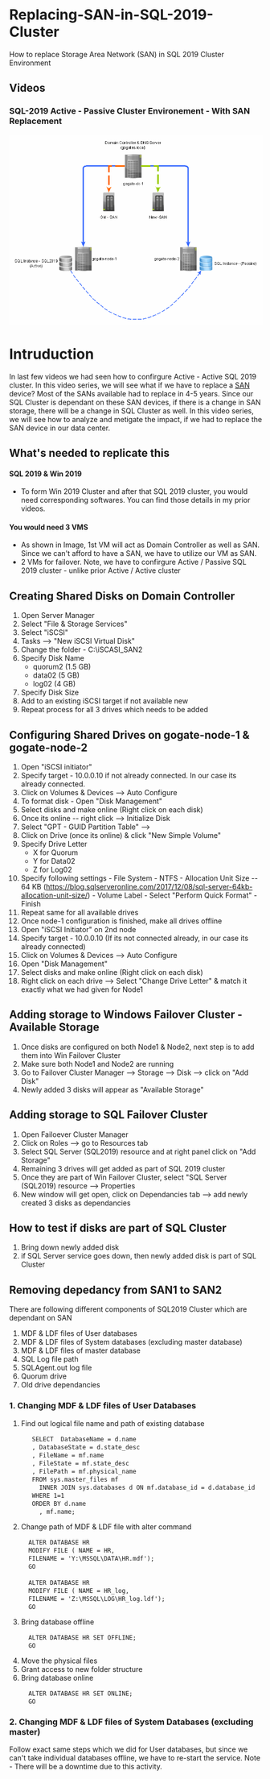 # Replacing-SAN-in-SQL-2019-Cluster
How to replace Storage Area Network (SAN) in SQL 2019 Cluster Environment


## Videos


### SQL-2019 Active - Passive Cluster Environement - With SAN Replacement
<img src="ActiveActiveSQLCluster.gif" alt="SQL Cluster">

# Intruduction
In last few videos we had seen how to confirgure Active - Active SQL 2019 cluster. In this video series, we will see what if we have to replace a [SAN](https://www.snia.org/education/storage_networking_primer/san/what_san) device? Most of the SANs available had to replace in 4-5 years. Since our SQL Cluster is dependant on these SAN devices, if there is a change in SAN storage, there will be a change in SQL Cluster as well.
In this video series, we will see how to analyze and metigate the impact, if we had to replace the SAN device in our data center.

## What's needed to replicate this
#### SQL 2019 & Win 2019 
  - To form Win 2019 Cluster and after that SQL 2019 cluster, you would need corresponding softwares. You can find those details in my prior videos.
#### You would need 3 VMS
  - As shown in Image, 1st VM will act as Domain Controller as well as SAN. Since we can't afford to have a SAN, we have to utilize our VM as SAN.
  - 2 VMs for failover. Note, we have to confirgure Active / Passive SQL 2019 cluster - unlike prior Active / Active cluster

## Creating Shared Disks on Domain Controller
   1. Open Server Manager
   2. Select "File & Storage Services"
   3. Select "iSCSI"
   4. Tasks --> "New iSCSI Virtual Disk"
   5. Change the folder - C:\iSCASI_SAN2
   6. Specify Disk Name
      - quorum2 (1.5 GB)
      - data02 (5 GB)
      - log02 (4 GB)
   7. Specify Disk Size
   8. Add to an existing iSCSI target if not available new
   9. Repeat process for all 3 drives which needs to be added

## Configuring Shared Drives on gogate-node-1 & gogate-node-2
  1. Open "iSCSI initiator"
  2. Specify target - 10.0.0.10 if not already connected. In our case its already connected.
  3. Click on Volumes & Devices --> Auto Configure
  4. To format disk - Open "Disk Management"
  5. Select disks and make online (Right click on each disk)
  6. Once its online -- right click --> Initialize Disk
  7. Select "GPT - GUID Partition Table" --> 
  8. Click on Drive (once its online) & click "New Simple Volume"
  9. Specify Drive Letter
     - X for Quorum
     - Y for Data02
     - Z for Log02
  10. Specify following settings
    - File System - NTFS
     - Allocation Unit Size -- 64 KB (https://blog.sqlserveronline.com/2017/12/08/sql-server-64kb-allocation-unit-size/)
     - Volume Label
     - Select "Perform Quick Format"
     - Finish
  11. Repeat same for all available drives
  12. Once node-1 configuration is finished, make all drives offline
  13. Open "iSCSI Initiator" on 2nd node
  14. Specify target - 10.0.0.10 (If its not connected already, in our case its already connected)
  15. Click on Volumes & Devices --> Auto Configure
  16. Open "Disk Management"
  17. Select disks and make online (Right click on each disk)
  18. Right click on each drive --> Select "Change Drive Letter" & match it exactly what we had given for Node1

## Adding storage to Windows Failover Cluster - Available Storage
  1. Once disks are configured on both Node1 & Node2, next step is to add them into Win Failover Cluster
  2. Make sure both Node1 and Node2 are running
  3. Go to Failover Cluster Manager --> Storage --> Disk --> click on "Add Disk"
  4. Newly added 3 disks will appear as "Available Storage"
  
## Adding storage to SQL Failover Cluster
  1. Open Failoever Cluster Manager
  2. Click on Roles --> go to Resources tab
  3. Select SQL Server (SQL2019) resource and at right panel click on "Add Storage"
  4. Remaining 3 drives will get added as part of SQL 2019 cluster
  5. Once they are part of Win Failover Cluster, select "SQL Server (SQL2019) resource --> Properties
  6. New window will get open, click on Dependancies tab --> add newly created 3 disks as dependancies

## How to test if disks are part of SQL Cluster
  1. Bring down newly added disk
  2. if SQL Server service goes down, then newly added disk is part of SQL Cluster

## Removing depedancy from SAN1 to SAN2
  There are following different components of SQL2019 Cluster which are dependant on SAN
  1. MDF & LDF files of User databases
  2. MDF & LDF files of System databases (excluding master database)
  3. MDF & LDF files of master database
  4. SQL Log file path
  5. SQLAgent.out log file
  6. Quorum drive
  7. Old drive dependancies
  
### 1. Changing MDF & LDF files of User Databases
  1. Find out logical file name and path of existing database
     ``` 
        SELECT  DatabaseName = d.name
        , DatabaseState = d.state_desc
        , FileName = mf.name
        , FileState = mf.state_desc
        , FilePath = mf.physical_name
        FROM sys.master_files mf 
          INNER JOIN sys.databases d ON mf.database_id = d.database_id
        WHERE 1=1
        ORDER BY d.name
          , mf.name;
     ```
  2. Change path of MDF & LDF file with alter command
      ``` 
        ALTER DATABASE HR
        MODIFY FILE ( NAME = HR,
        FILENAME = 'Y:\MSSQL\DATA\HR.mdf');
        GO
    
        ALTER DATABASE HR
        MODIFY FILE ( NAME = HR_log,
        FILENAME = 'Z:\MSSQL\LOG\HR_log.ldf');
        GO      
      ```
  3. Bring database offline
      ```
        ALTER DATABASE HR SET OFFLINE;
        GO    
      ```
  5. Move the physical files
  6. Grant access to new folder structure
  7. Bring database online
      ```
        ALTER DATABASE HR SET ONLINE;
        GO
      ```  

### 2. Changing MDF & LDF files of System Databases (excluding master)
  Follow exact same steps which we did for User databases, but since we can't take individual databases offline, we have to re-start the service. Note - There will be a downtime due to this activity.

